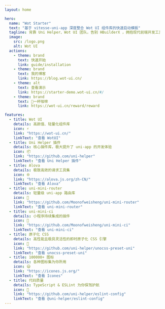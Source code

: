 ```yaml
---
layout: home

hero:
  name: "Wot Starter"
  text: "基于 vitesse-uni-app 深度整合 Wot UI 组件库的快速启动模板"
  tagline: 背靠 Uni Helper、Wot UI 团队，告别 HBuilderX ，拥抱现代前端开发工具链
  image:
    src: /logo.png
    alt: Wot UI 
  actions:
    - theme: brand
      text: 快速开始
      link: guide/installation
    - theme: brand
      text: 我的博客
      link: https://blog.wot-ui.cn/
    - theme: alt
      text: 查看演示
      link: https://starter-demo.wot-ui.cn/#/
    - theme: brand
      text: 🥤一杯咖啡
      link: https://wot-ui.cn/reward/reward

features:
  - title: Wot UI
    details: 高颜值、轻量化组件库
    icon: ⚡️
    link: "https://wot-ui.cn/"
    linkText: "查看 WotUI"
  - title: Uni Helper 插件
    details: 核心插件库，极大提升了 uni-app 的开发体验
    icon: 📦
    link: "https://github.com/uni-helper"
    linkText: "查看 Uni Helper 插件"
  - title: Alova
    details: 极致高效的请求工具集
    icon: 🌐
    link: "https://alova.js.org/zh-CN/"
    linkText: "查看 Alova"
  - title: uni-mini-router
    details: 轻量级 uni-app 路由库
    icon: 🚦
    link: "https://github.com/Moonofweisheng/uni-mini-router"
    linkText: "查看 uni-mini-router"
  - title: uni-mini-ci
    details: 小程序持续集成的插件
    icon: 🔄
    link: "https://github.com/Moonofweisheng/uni-mini-ci"
    linkText: "查看 uni-mini-ci"
  - title: 原子化 CSS
    details: 高性能且极具灵活性的即时原子化 CSS 引擎
    icon: 🎨
    link: "https://github.com/uni-helper/unocss-preset-uni"
    linkText: "查看 unocss-preset-uni"
  - title: 100000+ 图标
    details: 各种图标集为你所用
    icon: 😃
    link: "https://icones.js.org/"
    linkText: "查看 Icones"
  - title: 代码质量
    details: TypeScript & ESLint 为你保驾护航
    icon: 🦾
    link: "https://github.com/uni-helper/eslint-config"
    linkText: "查看 @uni-helper/eslint-config"
---
```


